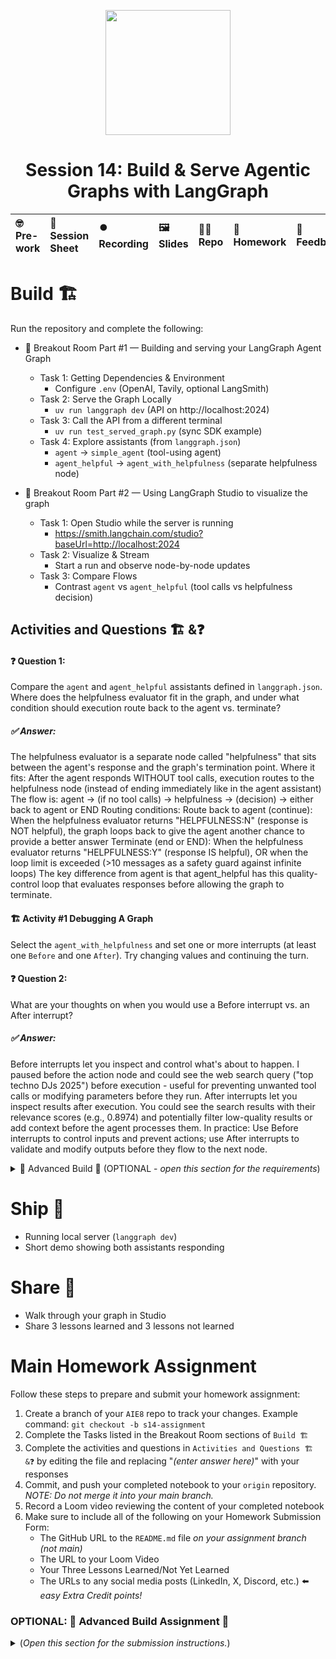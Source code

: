 <p align = "center" draggable=”false” ><img src="https://github.com/AI-Maker-Space/LLM-Dev-101/assets/37101144/d1343317-fa2f-41e1-8af1-1dbb18399719" 
     width="200px"
     height="auto"/>
</p>

## <h1 align="center" id="heading">Session 14: Build & Serve Agentic Graphs with LangGraph</h1>

| 🤓 Pre-work | 📰 Session Sheet | ⏺️ Recording     | 🖼️ Slides        | 👨‍💻 Repo         | 📝 Homework      | 📁 Feedback       |
|:-----------------|:-----------------|:-----------------|:-----------------|:-----------------|:-----------------|:-----------------|


# Build 🏗️

Run the repository and complete the following:

- 🤝 Breakout Room Part #1 — Building and serving your LangGraph Agent Graph
  - Task 1: Getting Dependencies & Environment
    - Configure `.env` (OpenAI, Tavily, optional LangSmith)
  - Task 2: Serve the Graph Locally
    - `uv run langgraph dev` (API on http://localhost:2024)
  - Task 3: Call the API from a different terminal
    - `uv run test_served_graph.py` (sync SDK example)
  - Task 4: Explore assistants (from `langgraph.json`)
    - `agent` → `simple_agent` (tool-using agent)
    - `agent_helpful` → `agent_with_helpfulness` (separate helpfulness node)

- 🤝 Breakout Room Part #2 — Using LangGraph Studio to visualize the graph
  - Task 1: Open Studio while the server is running
    - https://smith.langchain.com/studio?baseUrl=http://localhost:2024
  - Task 2: Visualize & Stream
    - Start a run and observe node-by-node updates
  - Task 3: Compare Flows
    - Contrast `agent` vs `agent_helpful` (tool calls vs helpfulness decision)

## Activities and Questions 🏗️ &❓

#### ❓ Question 1:

Compare the `agent` and `agent_helpful` assistants defined in `langgraph.json`. Where does the helpfulness evaluator fit in the graph, and under what condition should execution route back to the agent vs. terminate?

##### ✅ Answer:
The helpfulness evaluator is a separate node called "helpfulness" that sits between the agent's response and the graph's termination point. 
Where it fits:
After the agent responds WITHOUT tool calls, execution routes to the helpfulness node (instead of ending immediately like in the agent assistant)
The flow is: agent → (if no tool calls) → helpfulness → (decision) → either back to agent or END
Routing conditions:
Route back to agent (continue): When the helpfulness evaluator returns "HELPFULNESS:N" (response is NOT helpful), the graph loops back to give the agent another chance to provide a better answer
Terminate (end or END): When the helpfulness evaluator returns "HELPFULNESS:Y" (response IS helpful), OR when the loop limit is exceeded (>10 messages as a safety guard against infinite loops)
The key difference from agent is that agent_helpful has this quality-control loop that evaluates responses before allowing the graph to terminate.
#### 🏗️ Activity #1 Debugging A Graph

Select the `agent_with_helpfulness` and set one or more interrupts (at least one `Before` and one `After`). Try changing values and continuing the turn. 

#### ❓ Question 2:
What are your thoughts on when you would use a Before interrupt vs. an After interrupt?


##### ✅ Answer:

Before interrupts let you inspect and control what's about to happen. I paused before the action node and could see the web search query ("top techno DJs 2025") before execution - useful for preventing unwanted tool calls or modifying parameters before they run.
After interrupts let you inspect results after execution. You could see the search results with their relevance scores (e.g., 0.8974) and potentially filter low-quality results or add context before the agent processes them.
In practice: Use Before interrupts to control inputs and prevent actions; use After interrupts to validate and modify outputs before they flow to the next node.



<details>
<summary>🚧 Advanced Build 🚧 (OPTIONAL - <i>open this section for the requirements</i>)</summary>

- Create and deploy a locally hosted MCP server with FastMCP.
- Extend your tools in `tools.py` to allow your LangGraph to consume the MCP Server.
</details>

# Ship 🚢

- Running local server (`langgraph dev`)
- Short demo showing both assistants responding

# Share 🚀
- Walk through your graph in Studio
- Share 3 lessons learned and 3 lessons not learned

# Main Homework Assignment

Follow these steps to prepare and submit your homework assignment:
1. Create a branch of your `AIE8` repo to track your changes. Example command: `git checkout -b s14-assignment`
2. Complete the Tasks listed in the Breakout Room sections of `Build 🏗️`
3. Complete the activities and questions in `Activities and Questions 🏗️ &❓` by editing the file and replacing "_(enter answer here)_" with your responses
3. Commit, and push your completed notebook to your `origin` repository. _NOTE: Do not merge it into your main branch._
4. Record a Loom video reviewing the content of your completed notebook
5. Make sure to include all of the following on your Homework Submission Form:
    + The GitHub URL to the `README.md` file _on your assignment branch (not main)_
    + The URL to your Loom Video
    + Your Three Lessons Learned/Not Yet Learned
    + The URLs to any social media posts (LinkedIn, X, Discord, etc.) ⬅️ _easy Extra Credit points!_


### OPTIONAL: 🚧 Advanced Build Assignment 🚧
<details>
  <summary>(<i>Open this section for the submission instructions.</i>)</summary>

Follow these steps to prepare and submit your homework assignment:
1. Create a branch of your `AIE8` repo to track your changes. Example command: `git checkout -b s14-assignment`
2. Create your MCP server
3. Add it to the existing graph's tools
4. Deploy it ***locally***
5. Validate the graph uses the MCP server's tools
6. Commit, and push your changes to your `origin` repository. _NOTE: Do not merge it into your main branch._
7. Record a Loom video reviewing the content of your completed notebook.
8. Make sure to include all of the following on your Homework Submission Form:
    + The GitHub URL to the notebook you created for the Advanced Build Assignment _on your assignment branch_
    + The URL to your Loom Video
    + Your Three Lessons Learned/Not Yet Learned
    + The URLs to any social media posts (LinkedIn, X, Discord, etc.) ⬅️ _easy Extra Credit points!_

</details>
